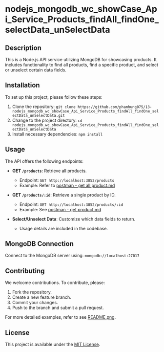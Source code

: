 # nodejs_mongodb_wc_showCase_Api_Service_Products_findAll_findOne_selectData_unSelectData

## Description
This is a Node.js API service utilizing MongoDB for showcasing products. It includes functionality to find all products, find a specific product, and select or unselect certain data fields.

## Installation
To set up this project, please follow these steps:
1. Clone the repository: `git clone https://github.com/phamhung075/13-nodejs_mongodb_wc_showCase_Api_Service_Products_findAll_findOne_selectData_unSelectData.git`
2. Change to the project directory: `cd nodejs_mongodb_wc_showCase_Api_Service_Products_findAll_findOne_selectData_unSelectData`
3. Install necessary dependencies: `npm install`

## Usage
The API offers the following endpoints:

- **GET `/products`**: Retrieve all products.
  - Endpoint: `GET http://localhost:3052/products`
  - Example: Refer to [postman - get all product.md](./postman%20-%20get%20all%20product.md)

- **GET `/products/:id`**: Retrieve a single product by ID.
  - Endpoint: `GET http://localhost:3052/products/:id`
  - Example: See [postman - get product.md](./postman%20-%20get%20product.md)

- **Select/Unselect Data**: Customize which data fields to return.
  - Usage details are included in the codebase.

## MongoDB Connection
Connect to the MongoDB server using: `mongodb://localhost:27017`

## Contributing
We welcome contributions. To contribute, please:
1. Fork the repository.
2. Create a new feature branch.
3. Commit your changes.
4. Push to the branch and submit a pull request.
   
For more detailed examples, refer to see [README.png](./README.png).

## License
This project is available under the [MIT License](LICENSE.md).

